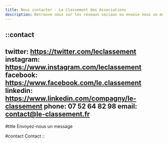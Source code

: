 ```yaml
---
title: Nous contacter - Le Classement des Associations
description: Retrouve nous sur les réseaux sociaux ou envoie nous un mail ! Tu trouveras aussi des réponses à tes questions via la faq présente sur la page.
--- 
```


::contact
---
twitter: https://twitter.com/leclassement
instagram: https://www.instagram.com/leclassement
facebook: https://www.facebook.com/le.classement
linkedin: https://www.linkedin.com/compagny/le-classement
phone: 07 52 64 82 98
email: contact@le-classement.fr
---

#title
Envoyez-nous un message

#contact
Contact
::